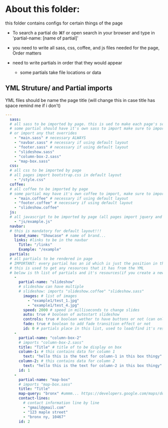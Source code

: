 # About this folder:

this folder contains configs for certain things of the page
- To search a partial do ⌘f or open search in your browser and type in 'partial-name: [name of partial]'

- you need to write all sass, css, coffee, and js files needed for the page, Order matters
- need to write partials in order that they would appear
  - some partials take file locations or data


## YML Struture/ and Partial imports
YML files should be name the page title (will change this in case title has space remind me if i don't)
```YAML
---
  sass:
  # all sass to be imported by page. this is ued to make each page's scss imports
  # some partial should have it's own sass to import make sure to import it to have it's style
  # or import any that overrides
    - "main.sass" # necessary ALWAYS
    - "navbar.sass" # necessary if using default layout
    - "footer.sass" # necessary if using default layout
    - "slideshow.sass"
    - "column-box-2.sass"
    - "map-box.sass"
  css:
  # all css to be imported by page
  # all pages import bootstrap.css in default layout
    - "/style.css"
  coffee:
  # all coffee to be imported by page
  # some partial may have it's own coffee to import, make sure to import for functionality (this is used when joining the coffee together)
    - "main.coffee" # necessary if using default layout
    - "footer.coffee" # necessary if using default layout
    - "slideshow.coffee"
  js:
  # all javascript to be imported by page (all pages import jquery and bootstrap js in default layout)
    - "js/example.js"
  navbar:
  # this is mandatory for default layout!!!
    brand_name: "Showcase" # name of brand...
    links: #links to be in the navbar
      Title: "/links"
      Example: "/example"
  partials:
  # all partials to be rendered in page
  # IMPORTANT: every partial has an id which is just the position in the list
  # this is used to get any resources that it has from the YML
  # below is th list of partials and it's resources(if you create a new one make sure to update this)
    -
      partial-name: "slideshow"
      # slideshow can have multiple
      # slideshow: imports "slideshow.coffee" "slideshow.sass"
        images: # list of images
          - "example1/test_1.jpg"
          - "example1/test_4.jpg"
        speed: 2000 # speed in milliseconds to change slides
        auto: true # boolean of autostart slideshow
        controls: true # boolean wether to have buttons or not (can only be false if autoplay is true)
        fade: true # boolean to add fade transition effect or not
        id: 0 # partials place in this list, used to load/find it's resources
    -
      partial-name: "column-box-2"
      # imports "column-box-2.sass"
      title: "Title" # title of to be display on box
      column-1: # this contains data for column 1
        text: "hello this is the text for column-1 in this box thingy"
      column-2: # this contains data for column 2
        text: "hello this is the text for column-2 in this box thingy"
      id: 1
    -
      partial-name: "map-box"
      # imports "map-box.sass"
      title: "Title"
      map-query: "bronx" #ummm... https://developers.google.com/maps/documentation/embed/start get the query from there.
      contact-lines:
        # contact information line by line
        - "gmail@gmail.com"
        - "123 maple street"
        - "bronx ny, 10467"
      id: 2
```
